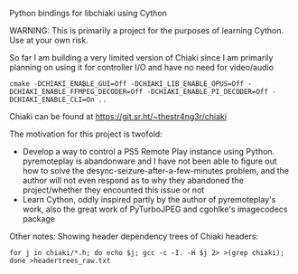 Python bindings for libchiaki using Cython

WARNING:  This is primarily a project for the purposes of learning Cython.  Use at your own risk.

So far I am building a very limited version of Chiaki since I am primarily planning on using it for controller I/O and have no need for video/audio

```
cmake -DCHIAKI_ENABLE_GUI=Off -DCHIAKI_LIB_ENABLE_OPUS=Off -DCHIAKI_ENABLE_FFMPEG_DECODER=Off -DCHIAKI_ENABLE_PI_DECODER=Off -DCHIAKI_ENABLE_CLI=On ..
```

Chiaki can be found at https://git.sr.ht/~thestr4ng3r/chiaki

The motivation for this project is twofold:
- Develop a way to control a PS5 Remote Play instance using Python.  pyremoteplay is abandonware and I have not been able to figure out how to solve the desync-seizure-after-a-few-minutes problem, and the author will not even respond as to why they abandoned the project/whether they encounted this issue or not
- Learn Cython, oddly inspired partly by the author of pyremoteplay's work, also the great work of PyTurboJPEG and cgohlke's imagecodecs package

Other notes:
Showing header dependency trees of Chiaki headers:
```
for j in chiaki/*.h; do echo $j; gcc -c -I. -H $j 2> >(grep chiaki); done >headertrees_raw.txt
```

